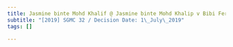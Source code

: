 ```yaml
---
title: Jasmine binte Mohd Khalif @ Jasmine binte Mohd Khalip v Bibi Fernaz Ashraf
subtitle: "[2019] SGMC 32 / Decision Date: 1\_July\_2019"
tags: []

---
```

